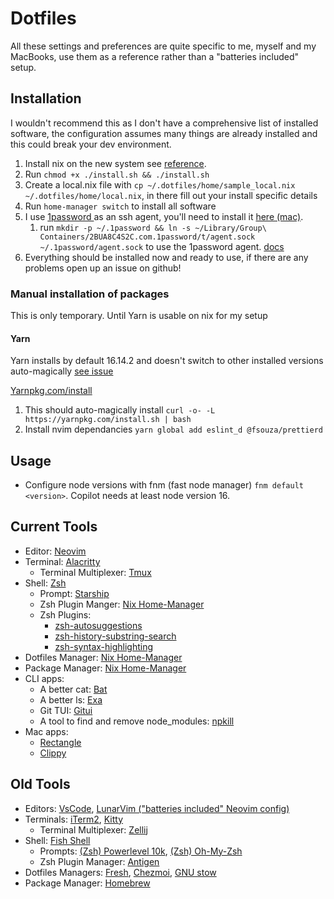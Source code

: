 # Dotfiles

All these settings and preferences are quite specific to me, myself and my MacBooks, use them as a reference rather than a "batteries included" setup.

## Installation

I wouldn't recommend this as I don't have a comprehensive list of installed software, the configuration assumes many things are already installed and this could break your dev environment.

1. Install nix on the new system see [reference](https://gist.github.com/mandrean/65108e0898629e20afe1002d8bf4f223).
2. Run `chmod +x ./install.sh && ./install.sh`
3. Create a local.nix file with `cp ~/.dotfiles/home/sample_local.nix ~/.dotfiles/home/local.nix`, in there fill out your install specific details
4. Run `home-manager switch` to install all software
5. I use [ 1password ](https://1password.com/) as an ssh agent, you'll need to install it [ here (mac)](https://1password.com/downloads/mac/).
   1. run `mkdir -p ~/.1password && ln -s ~/Library/Group\ Containers/2BUA8C4S2C.com.1password/t/agent.sock ~/.1password/agent.sock` to use the 1password agent. [ docs ](https://developer.1password.com/docs/ssh/get-started#step-4-configure-your-ssh-or-git-client)
6. Everything should be installed now and ready to use, if there are any problems open up an issue on github!

### Manual installation of packages

This is only temporary. Until Yarn is usable on nix for my setup

#### Yarn

Yarn installs by default 16.14.2 and doesn't switch to other installed versions auto-magically [see issue](https://github.com/NixOS/nixpkgs/issues/14563)

[Yarnpkg.com/install](https://classic.yarnpkg.com/lang/en/docs/install/#mac-stable)

1. This should auto-magically install `curl -o- -L https://yarnpkg.com/install.sh | bash`
2. Install nvim dependancies `yarn global add eslint_d @fsouza/prettierd`

## Usage

- Configure node versions with fnm (fast node manager) `fnm default <version>`. Copilot needs at least node version 16.

## Current Tools

- Editor: [Neovim](https://github.com/neovim/neovim)
- Terminal: [Alacritty](https://github.com/alacritty/alacritty#installation)
  - Terminal Multiplexer: [Tmux](https://github.com/tmux/tmux)
- Shell: [Zsh](https://zsh.sourceforge.io/Intro/intro_toc.html)
  - Prompt: [Starship](https://starship.rs/guide/#%F0%9F%9A%80-installation)
  - Zsh Plugin Manger: [Nix Home-Manager](https://github.com/nix-community/home-manager)
  - Zsh Plugins:
    - [zsh-autosuggestions](https://github.com/zsh-users/zsh-autosuggestions)
    - [zsh-history-substring-search](https://github.com/zsh-users/zsh-history-substring-search)
    - [zsh-syntax-highlighting](https://github.com/zsh-users/zsh-syntax-highlighting)
- Dotfiles Manager: [Nix Home-Manager](https://github.com/nix-community/home-manager)
- Package Manager: [Nix Home-Manager](https://github.com/nix-community/home-manager)
- CLI apps:
  - A better cat: [Bat](https://github.com/sharkdp/bat)
  - A better ls: [Exa](https://github.com/ogham/exa)
  - Git TUI: [Gitui](https://github.com/extrawurst/gitui#6--installation-top-)
  - A tool to find and remove node_modules: [npkill](https://github.com/voidcosmos/npkill)
- Mac apps:
  - [Rectangle](https://rectangleapp.com/)
  - [Clippy](https://github.com/Clipy/Clipy)

## Old Tools

- Editors: [VsCode](https://github.com/microsoft/vscode), [LunarVim ("batteries included" Neovim config)](https://github.com/lunarvim/lunarvim)
- Terminals: [iTerm2](https://iterm2.com/), [Kitty](https://github.com/kovidgoyal/kitty)
  - Terminal Multiplexer: [Zellij](https://github.com/zellij-org/zellij#how-do-i-install-it)
- Shell: [Fish Shell](https://fishshell.com/)
  - Prompts: [(Zsh) Powerlevel 10k](https://github.com/romkatv/powerlevel10k), [(Zsh) Oh-My-Zsh](https://github.com/ohmyzsh/ohmyzsh)
  - Zsh Plugin Manager: [Antigen](https://github.com/zsh-users/antigen)
- Dotfiles Managers: [Fresh](https://github.com/freshshell/fresh/), [Chezmoi](https://www.chezmoi.io/docs/install/), [GNU stow](https://www.gnu.org/software/stow/manual/stow.html)
- Package Manager: [Homebrew](https://brew.sh/)
